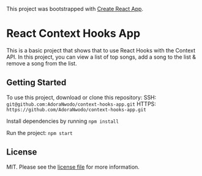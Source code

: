 This project was bootstrapped with [Create React App](https://github.com/facebook/create-react-app).

# React Context Hooks App

This is a basic project that shows that to use React Hooks with the Context API. In this project, you can view a list of top songs, add a song to the list & remove a song from the list.

## Getting Started

To use this project, download or clone this repository:
SSH: `git@github.com:AdoraNwodo/context-hooks-app.git`
HTTPS: `https://github.com/AdoraNwodo/context-hooks-app.git`

Install dependencies by running `npm install`

Run the project: `npm start`

## License
MIT. Please see the [license file](LICENSE) for more information.
